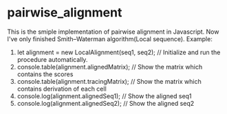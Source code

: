 # pairwise_alignment
This is the smiple implementation of pairwise alignment in Javascript.
Now I've only finished Smith–Waterman algorithm(Local sequence).
Example:
  1. let alignment = new LocalAlignment(seq1, seq2); // Initialize and run the procedure automatically.
  2. console.table(alignment.alignedMatrix);                // Show the matrix which contains the scores
  3. console.table(alignment.tracingMatrix);                // Show the matrix which contains derivation of each cell
  4. console.log(alignment.alignedSeq1);                    // Show the aligned seq1
  5. console.log(alignment.alignedSeq2);                    // Show the aligned seq2
